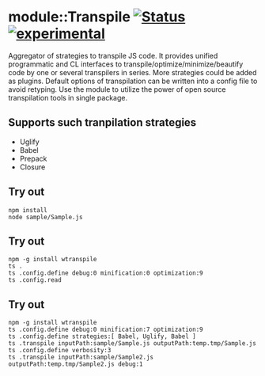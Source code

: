 
# module::Transpile  [![Status](https://github.com/Wandalen/wTranspile/workflows/Publish/badge.svg)](https://github.com/Wandalen/wTranspile/actions?query=workflow%3APublish) [![experimental](https://img.shields.io/badge/stability-experimental-orange.svg)](https://github.com/emersion/stability-badges#experimental)

Aggregator of strategies to transpile JS code. It provides unified programmatic and CL interfaces to transpile/optimize/minimize/beautify code by one or several transpilers in series. More strategies could be added as plugins. Default options of transpilation can be written into a config file to avoid retyping. Use the module to utilize the power of open source transpilation tools in single package.

## Supports such tranpilation strategies

- Uglify
- Babel
- Prepack
- Closure

## Try out
```
npm install
node sample/Sample.js
```

## Try out
```
npm -g install wtranspile
ts .
ts .config.define debug:0 minification:0 optimization:9
ts .config.read
```

## Try out
```
npm -g install wtranspile
ts .config.define debug:0 minification:7 optimization:9
ts .config.define strategies:[ Babel, Uglify, Babel ]
ts .transpile inputPath:sample/Sample.js outputPath:temp.tmp/Sample.js
ts .config.define verbosity:3
ts .transpile inputPath:sample/Sample2.js outputPath:temp.tmp/Sample2.js debug:1
```

